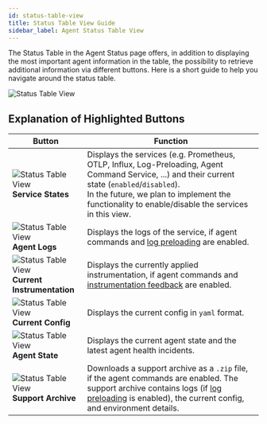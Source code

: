 ```yaml
---
id: status-table-view
title: Status Table View Guide
sidebar_label: Agent Status Table View
---
```


The Status Table in the Agent Status page offers, in addition to displaying the most important agent information in the table, the possibility to retrieve additional information via different buttons.
Here is a short guide to help you navigate around the status table.

![Status Table View](assets/status-table-view-ui.png)

## Explanation of Highlighted Buttons

| Button                                                                                 | Function                                                                                                                                                                                                                                                                       |
|----------------------------------------------------------------------------------------|--------------------------------------------------------------------------------------------------------------------------------------------------------------------------------------------------------------------------------------------------------------------------------|
| ![Status Table View](assets/service-states-btn.png)<br /> **Service States**           | Displays the services (e.g. Prometheus, OTLP, Influx, Log-Preloading, Agent Command Service, ...) and their current state (`enabled`/`disabled`).<br />In the future, we plan to implement the functionality to enable/disable the services in this view.                      |
| ![Status Table View](assets/logs-btn.png)<br /> **Agent Logs**                         | Displays the logs of the service, if agent commands and [log preloading](configuration/agent-command-configuration.md#logs-command-for-log-preloading) are enabled.                                                                                                            |
| ![Status Table View](assets/instrumentation-btn.png)<br /> **Current Instrumentation** | Displays the currently applied instrumentation, if agent commands and [instrumentation feedback](configuration/agent-command-configuration.md#instrumentation-feedback-command) are enabled.                                                                                   |
| ![Status Table View](assets/config-btn.png)<br /> **Current Config**                   | Displays the current config in `yaml` format.                                                                                                                                                                                                                                  |
| ![Status Table View](assets/agent-health-icon.png)<br /> **Agent State**               | Displays the current agent state and the latest agent health incidents.                                                                                                                                                                                                        |
| ![Status Table View](assets/download-archive-btn.png)<br /> **Support Archive**        | Downloads a support archive as a `.zip` file, if the agent commands are enabled. The support archive contains logs (if [log preloading](configuration/agent-command-configuration.md#logs-command-for-log-preloading) is enabled), the current config, and environment details. |
